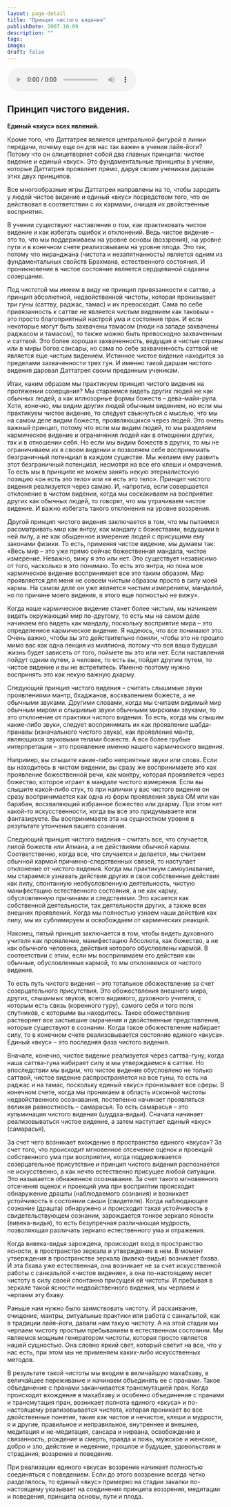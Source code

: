 ```yaml
---
layout: page-detail
title: "Принцип чистого видения"
publishDate: 2007.10.09
description: ""
tags:
image:
draft: false
---
```


<audio title="2007.10.09 - Принцип чистого видения.mp3" src="https://filer-api.advayta.org/v1.0/public/files/73727" controls=""></audio>

## **Принцип чистого видения.**  
**Единый «вкус» всех явлений.**

  
 Кроме того, что Даттатрея является центральной фигурой в линии передачи, почему еще он для нас так важен в учении лайя-йоги? Потому что он олицетворяет собой два главных принципа: чистое видение и единый «вкус». Это фундаментальные принципы в учении, которые Даттатрея проявляет прямо, даруя своим ученикам даршан этих двух принципов.

 Все многообразные игры Даттатреи направлены на то, чтобы зародить у людей чистое видение и единый «вкус» посредством того, что он действовал в соответствии с их кармами, очищая их двойственные восприятия.

 В учении существуют наставления о том, как практиковать чистое видение и как избегать ошибок и отклонений. Ведь чистое видение – это то, что мы поддерживаем на уровне основы (воззрения), на уровне пути и в конечном счете реализовываем на уровне плода. Это так, потому что ниранджана (чистота и незапятнанность) является одним из фундаментальных свойств Брахмана, естественного состояния. И проникновение в чистое состояние является сердцевиной садханы созерцания.

 Под чистотой мы имеем в виду не принцип привязанности к саттве, а принцип абсолютной, недвойственной чистоты, которая пронизывает три гуны (саттву, раджас, тамас) и их превосходит. Сама по себе привязанность к саттве не является чистым видением как таковым – это просто благоприятный настрой ума и состояния пран. И если некоторые могут быть захвачены тамасом (люди на западе захвачены раджасом и тамасом), то также можно быть превосходно захваченным и саттвой. Это более хорошая захваченность, ведущая в чистые страны или в миры богов сансары, но сама по себе захваченность саттвой не является еще чистым видением. Истинное чистое видение находится за пределами захваченности трех гун. И именно такой даршан чистого видения даровал Даттатрея своим преданным ученикам.

 Итак, каким образом мы практикуем принцип чистого видения на протяжении созерцания? Мы стараемся видеть других людей не как обычных людей, а как иллюзорные формы божеств – дева-майя-рупа. Хотя, конечно, мы видим других людей обычным видением, но если мы практикуем чистое видение, то следует свыкнуться с мыслью, что мы на самом деле видим божеств, проявляющихся через людей. Это очень важный принцип, потому что если мы видим людей, то мы разделяем кармическое видение и ограничения людей как в отношении других, так и в отношении себя. Но если мы видим божеств в других, то мы не ограничиваем их в своем видении и позволяем себе воспринимать безграничный потенциал в каждом существе. Мы желаем ему развить этот безграничный потенциал, несмотря на все его клеши и омрачения. То есть мы в принципе не можем занять некую этерналистскую позицию «он есть это тело» или «я есть это тело». Принцип чистого видения реализуется через самаю. И, напротив, если совершается отклонение в чистом видении, когда мы соскакиваем на восприятие других как обычных людей, то говорят, что мы утрачиваем чистое видение. И важно избегать такого отклонения на уровне воззрения.

 Другой принцип чистого видения заключается в том, что мы пытаемся рассматривать мир как янтру, как мандалу с божествами, ведущими в ней лилу, а не как обыденное измерение людей с присущими ему законами физики. То есть, применяя чистое видение, мы думаем так: «Весь мир – это уже прямо сейчас божественная мандала, чистое измерение. Неважно, вижу я это или нет. Это существует независимо от того, насколько я это понимаю. То есть это янтра, но пока мое кармическое видение воспринимает все это таким образом. Мир проявляется для меня не совсем чистым образом просто в силу моей кармы. На самом деле он уже является чистым измерением, мандалой, но по причине моего видения, я этого еще полностью не вижу».

 Когда наше кармическое видение станет более чистым, мы начинаем видеть окружающий мир по-другому, то есть мы на самом деле начинаем его видеть как мандалу, поскольку восприятие мира – это определенное кармическое видение. Я надеюсь, что все понимают это. Очень важно, чтобы вы это действительно поняли, чтобы это не прошло мимо вас как одна лекция из миллиона, потому что вся ваша будущая жизнь будет зависеть от того, поймете вы это или нет. Если наставления пойдут одним путем, а человек, то есть вы, пойдет другим путем, то чистое видение и вы не встретитесь. Именно поэтому нужно воспринять это как некую важную дхарму.

 Следующий принцип чистого видения – считать слышимые звуки проявлениями мантр, бхаджанов, восхвалением божеств, а не обычными звуками. Другими словами, когда мы считаем видимый мир обычным миром и слышимые звуки обычными мирскими звуками, то это отклонение от практики чистого видения. То есть, когда мы слышим какие-либо звуки, следует воспринимать их как проявление шабда-пранавы (изначального чистого звука), как проявление мантр, являющихся звуковыми телами божеств. А все более грубые интерпретации – это проявление именно нашего кармического видения.

 Например, вы слышите какие-либо неприятные звуки или слова. Если вы находитесь в чистом видении, вы сразу же воспринимаете это как проявление божественной речи, как мантру, которая проявляется через божество, которое играет в мандале чистого измерения. Если вы слышите какой-либо стук, то при наличии у вас чистого видения он сразу воспринимается как одна из форм проявления звука ОМ или как барабан, восхваляющий избранное божество или дхарму. При этом нет какой-то искусственности, когда вы все это придумываете или фантазируете. Вы воспринимаете эта на сущностном уровне в результате утончения вашего сознания.

 Следующий принцип чистого видения – считать все, что случается, лилой божеств или Атмана, а не действиями обычной кармы. Соответственно, когда все, что случается и делается, мы считаем обычной кармой причинно-следственных связей, то наступает отклонение от чистого видения. Когда мы практикум самоузнавание, мы стараемся узнавать действия других и свои собственные действия как лилу, спонтанную необусловленную деятельность, чистую манифестацию естественного состояния, а не как карму, обусловленную причинами и следствиями. Это касается как собственной деятельности, так деятельности других, а также всех внешних проявлений. Когда мы полностью узнаем наши действия как лилу, мы их сублимируем и освобождаем от кармических реакций.

 Наконец, пятый принцип заключается в том, чтобы видеть духовного учителя как проявление, манифестацию Абсолюта, как божество, а не как обычного человека, действия которого обусловлены кармой. В соответствии с этим, если мы воспринимаем его действия как обычные, обусловленные кармой, то мы отклоняемся от чистого видения.

 То есть путь чистого видения – это тотальное обожествление за счет созерцательного присутствия. Это обожествления внешнего мира, других, слышимых звуков, всего видимого, духовного учителя, с которым есть связь (коренного гуру), самого себя и того поля спутников, с которыми вы находитесь. Такое обожествление растворяет все застывшие омрачения и двойственные представления, которые существуют в сознании. Когда такое обожествление набирает силу, то в конечном счете реализовывается состояние единого «вкуса». Единый «вкус» – это последняя фаза чистого видения.

 Вначале, конечно, чистое видение реализуется через саттва-гуну, когда наша саттва-гуна набирает силу и мы утверждаемся в саттве. Но впоследствии мы видим, что чистое видение обусловлено не только саттвой, чистое видение распространяется на все гуны, то есть на раджас и на тамас, поскольку единый «вкус» пронизывает все сферы. В конечном счете, когда мы проникаем в область исконной чистоты недвойственного осознавания, постепенно начинает проявляться великая равностность – самарасья. То есть самарасья – это кульминация чистого видения (шуддха-видьи). Сначала начинает реализовываться чистое видение, а затем наступает единый «вкус» (самарасья).

 За счет чего возникает вхождение в пространство единого «вкуса»? За счет того, что происходит мгновенное отсечение оценок и проекций собственного ума при восприятии, когда поддерживается созерцательное присутствие и принцип чистого видения распознается не искусственно, а как нечто естественно присущее любой ситуации. Это называется обнаженное осознавание. За счет такого мгновенного отсечения оценок и проекций ума при восприятии происходит обнаружение драшты (наблюдаемого сознания) и возникает устойчивость в состоянии сакши (свидетеля). Когда наблюдающее сознание (драшта) обнаружено и происходит такая устойчивость в свидетельствующем сознании, зарождается тонкое зеркало ясности (вивека-видья), то есть безупречная различающая мудрость, позволяющая различать зеркало естественного ума и отражения.

 Когда вивека-видья зарождена, происходит вход в пространство ясности, в пространство зеркала и утверждение в нем. В момент утверждения в пространстве зеркала (вивека-видья) возникает бхава. И эта бхава уже естественная, она возникает не за счет искусственной работы с санкальпой «чистое видение», а она по-настоящему несет чистоту в силу своей спонтанно присущей ей чистоты. И пребывая в зеркале такой ясности недвойственного видения, мы черпаем и черпаем эту бхаву.

 Раньше нам нужно было заимствовать чистоту. И раскаивание, очищение, мантры, ритуальные практики или работа с санкальпой, как в традиции лайя-йоги, давали нам такую чистоту. А на этой стадии мы черпаем чистоту простым пребыванием в естественном состоянии. Мы являемся мощным генератором чистоты, которая просто является нашей сущностью. Она словно яркий свет, который светит на все, что у нас есть, при этом мы не применяем каких-либо искусственных методов.

 В результате такой чистоты мы входим в величайшую махабхаву, в величайшее переживание и начинаем объединять ее с пранами. Такое объединение с пранами заканчивается трансмутацией пран. Когда происходит вхождение в махабхаву и особенно объединение с пранами и трансмутация пран, возникает полнота единого «вкуса» и по-настоящему реализовывается чистота, которая проникает во все двойственные понятия, такие как чистое и нечистое, клеши и мудрости, я и другие, правильное и неправильное, внутреннее и внешнее, медитация и не-медитация, сансара и нирвана, освобождение и связанность, рождение и смерть, правда и ложь, мужское и женское, добро и зло, действие и недеяние, прошлое и будущее, удовольствия и страдания, воззрение и поведение.

 При реализации единого «вкуса» воззрение начинает полностью соединяться с поведением. Если до этого воззрение всегда четко разделялось, то единый «вкус» примерно на стадии закалки по-настоящему указывает на соединения принципа воззрения, медитации и поведения, принципа основы, пути и плода.
  
  
